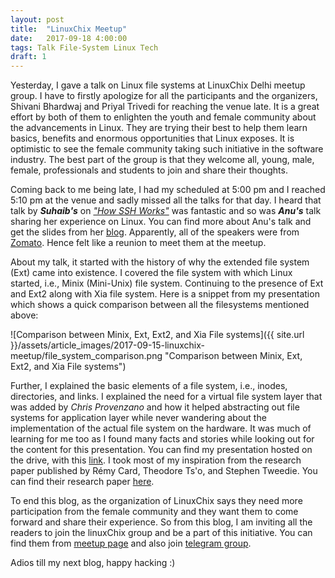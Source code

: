 ```yaml
---
layout: post
title:  "LinuxChix Meetup"
date:   2017-09-18 4:00:00
tags: Talk File-System Linux Tech
draft: 1
---
```


Yesterday, I gave a talk on Linux file systems at LinuxChix Delhi meetup group. I have to firstly apologize for all the participants and the organizers, Shivani Bhardwaj and Priyal Trivedi for reaching the venue late. It is a great effort by both of them to enlighten the youth and female community about the advancements in Linux. They are trying their best to help them learn basics, benefits and enormous opportunities that Linux exposes. It is optimistic to see the female community taking such
initiative in the software industry. The best part of the group is that they welcome all, young, male, female, professionals and students to join and share their thoughts.

Coming back to me being late, I had my scheduled at 5:00 pm and I reached 5:10 pm at the venue and sadly missed all the talks for that day. I heard that talk by **_Suhaib's_** on [*"How SSH Works"*](https://drive.google.com/file/d/0B52KsQVy2Z4TZ1dxdVdrck9Eanc/view) was fantastic and so was **_Anu's_** talk sharing her experience on Linux. You can find more about Anu's talk and get the slides from her [blog](http://anu-mittal.blogspot.in/2017/09/linuxchix-meet-up-experience.html). Apparently, all
of the speakers were from [Zomato](https://zomato.com). Hence felt like a reunion to meet them at the meetup.

About my talk, it started with the history of why the extended file system (Ext) came into existence. I covered the file system with which Linux started, i.e., Minix (Mini-Unix) file system. Continuing to the presence of Ext and Ext2 along with Xia file system. Here is a snippet from my presentation which shows a quick comparison between all the filesystems mentioned above:

![Comparison between Minix, Ext, Ext2, and Xia File systems]({{ site.url }}/assets/article_images/2017-09-15-linuxchix-meetup/file_system_comparison.png "Comparison between Minix, Ext, Ext2, and Xia File systems")

Further, I explained the basic elements of a file system, i.e., inodes, directories, and links. I explained the need for a virtual file system layer that was added by _Chris Provenzano_ and how it helped abstracting out file systems for application layer while never wandering about the implementation of the actual file system on the hardware. It was much of learning for me too as I found many facts and stories while looking out for the content for this presentation. You can find my presentation
hosted on the drive, with this [link](https://docs.google.com/presentation/d/1KfvcYccbXzVP5F8Oh6a1zVi9GpA6zWO14NVbdpuPBVw/edit?usp=sharing). I took most of my inspiration from the research paper published by Rémy Card, Theodore Ts'o, and Stephen Tweedie. You can find their research paper [here](http://e2fsprogs.sourceforge.net/ext2intro.html).

To end this blog, as the organization of LinuxChix says they need more participation from the female community and they want them to come forward and share their experience. So from this blog, I am inviting all the readers to join the linuxChix group and be a part of this initiative. You can find them from [meetup page](https://www.meetup.com/LinuxChix-India-Meetup/) and also join [telegram group](https://t.me/joinchat/BzYbR0NlHezSUou42Q78JQ).

Adios till my next blog, happy hacking :)
